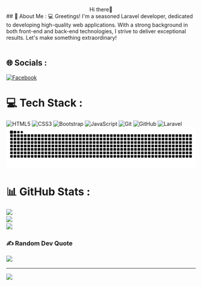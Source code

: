 <div style="text-align: center;>
   <h1 style="margin:auto"> Hi there👋 </h1>
</div>
<HTML5 />
## 💫 About Me :
💻 Greetings! I'm a seasoned Laravel developer, dedicated to developing high-quality web applications. With a strong background in both front-end and back-end technologies, I strive to deliver exceptional results. Let's make something extraordinary!<br><br>


## 🌐 Socials :
<a href="https://www.facebook.com/Mohsen.prog" target="_blank"><img src="https://img.shields.io/badge/Facebook-%231877F2.svg?logo=Facebook&amp;logoColor=white" alt="Facebook"></a>

# 💻 Tech Stack :
<img src="https://img.shields.io/badge/html5-%23E34F26.svg?style=for-the-badge&amp;logo=html5&amp;logoColor=white" alt="HTML5"> <img src="https://img.shields.io/badge/css3-%231572B6.svg?style=for-the-badge&amp;logo=css3&amp;logoColor=white" alt="CSS3">  <img src="https://img.shields.io/badge/bootstrap-%238511FA.svg?style=for-the-badge&amp;logo=bootstrap&amp;logoColor=white" alt="Bootstrap"> <img src="https://img.shields.io/badge/javascript-%23323330.svg?style=for-the-badge&amp;logo=javascript&amp;logoColor=%23F7DF1E" alt="JavaScript"> <img src="https://img.shields.io/badge/git-%23F05033.svg?style=for-the-badge&amp;logo=git&amp;logoColor=white" alt="Git"> <img src="https://img.shields.io/badge/github-%23121011.svg?style=for-the-badge&amp;logo=github&amp;logoColor=white" alt="GitHub"> <img src="https://img.shields.io/badge/laravel-%23FF2D20.svg?style=for-the-badge&amp;logo=laravel&amp;logoColor=white" alt="Laravel">
<img src="https://raw.githubusercontent.com/BEPb/BEPb/output/github-contribution-grid-snake-dark.svg">
# 📊 GitHub Stats :
![](https://github-readme-stats.vercel.app/api?username=TAJ2003&theme=dark&hide_border=false&include_all_commits=true&count_private=false)<br/>
![](https://github-readme-streak-stats.herokuapp.com/?user=TAJ2003&theme=dark&hide_border=false)<br/>
![](https://github-readme-stats.vercel.app/api/top-langs/?username=TAJ2003&theme=dark&hide_border=false&include_all_commits=true&count_private=false&layout=compact)

### ✍️ Random Dev Quote
![](https://quotes-github-readme.vercel.app/api?type=horizontal&theme=radical)

---
 [![](https://visitcount.itsvg.in/api?id=TAJ2003&icon=0&color=1)](https://visitcount.itsvg.in)

<!-- Proudly created with GPRM ( https://gprm.itsvg.in ) -->
